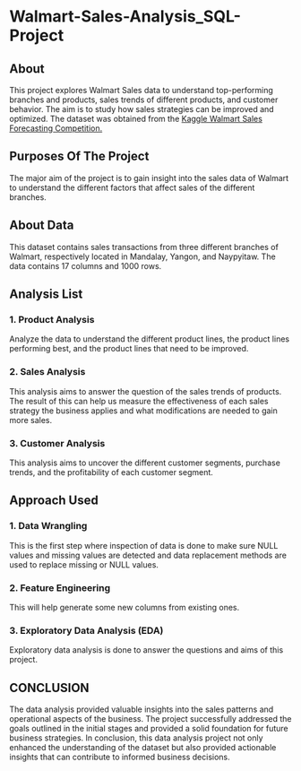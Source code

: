 # Walmart-Sales-Analysis_SQL-Project

## About

This project explores Walmart Sales data to understand top-performing branches and products, sales trends of different products, and customer behavior. The aim is to study how sales strategies can be improved and optimized. The dataset was obtained from the [Kaggle Walmart Sales Forecasting Competition.](https://www.kaggle.com/c/walmart-recruiting-store-sales-forecasting)

## Purposes Of The Project
The major aim of the project is to gain insight into the sales data of Walmart to understand the different factors that affect sales of the different branches.

## About Data

This dataset contains sales transactions from three different branches of Walmart, respectively located in Mandalay, Yangon, and Naypyitaw. The data contains 17 columns and 1000 rows.

## Analysis List

### 1. Product Analysis
Analyze the data to understand the different product lines, the product lines performing best, and the product lines that need to be improved.

### 2. Sales Analysis
This analysis aims to answer the question of the sales trends of products. The result of this can help us measure the effectiveness of each sales strategy the business applies and what modifications are needed to gain more sales.

### 3. Customer Analysis
This analysis aims to uncover the different customer segments, purchase trends, and the profitability of each customer segment.


## Approach Used

### 1. Data Wrangling
This is the first step where inspection of data is done to make sure NULL values and missing values are detected and data replacement methods are used to replace missing or NULL values.


### 2. Feature Engineering
This will help generate some new columns from existing ones.


### 3. Exploratory Data Analysis (EDA)
Exploratory data analysis is done to answer the questions and aims of this project.


## CONCLUSION
The data analysis provided valuable insights into the sales patterns and operational aspects of the business. The project successfully addressed the goals outlined in the initial stages and provided a solid foundation for future business strategies. In conclusion, this data analysis project not only enhanced the understanding of the dataset but also provided actionable insights that can contribute to informed business decisions.



